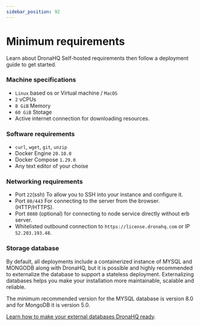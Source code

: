```yaml
---
sidebar_position: 92
---
```


# Minimum requirements

Learn about DronaHQ Self-hosted requirements then follow a deployment guide to get started.

### Machine specifications
- `Linux` based os or Virtual machine / `MacOS`
- `2` vCPUs
- `8 GiB` Memory
- `60 GiB` Stotage
- Active internet connection for downloading resources.

### Software requirements
- `curl`, `wget`, `git`, `unzip`
- Docker Engine `20.10.0`
- Docker Compose `1.29.0`
- Any text editor of your choise

### Networking requirements
- Port `22`(ssh) To allow you to SSH into your instance and configure it.
- Port `80/443` For connecting to the server from the browser. (HTTP/HTTPS).
- Port `8080` (optional) for connecting to node service directly without erb server.
- Whitelisted outbound connection to `https://license.dronahq.com` or IP `52.203.193.48`.

### Storage database

By default, all deployments include a containerized instance of MYSQL and MONGODB along with DronaHQ, but it is possible and highly recommended to externalize the database to support a stateless deployment. Externalizing databases helps you make your installation more maintainable, scalable and reliable.

The minimum recommended version for the MYSQL database is version 8.0 and for MongoDB it is version 5.0.

[Learn how to make your external databases DronaHQ ready](./configure_external_databases.md).